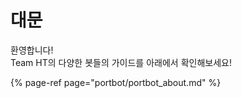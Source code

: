 # 대문

환영합니다!  
Team HT의 다양한  봇들의 가이드를 아래에서 확인해보세요!



{% page-ref page="portbot/portbot\_about.md" %}



